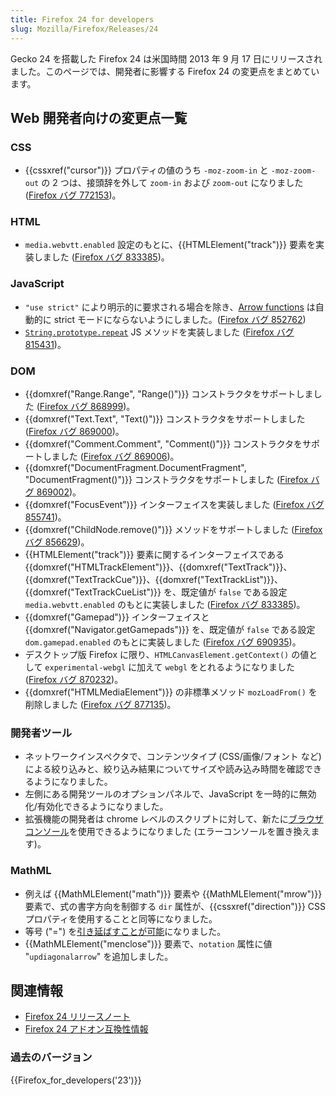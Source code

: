 ```yaml
---
title: Firefox 24 for developers
slug: Mozilla/Firefox/Releases/24
---
```


Gecko 24 を搭載した Firefox 24 は米国時間 2013 年 9 月 17 日にリリースされました。このページでは、開発者に影響する Firefox 24 の変更点をまとめています。

## Web 開発者向けの変更点一覧

### CSS

- {{cssxref("cursor")}} プロパティの値のうち `-moz-zoom-in` と `-moz-zoom-out` の 2 つは、接頭辞を外して `zoom-in` および `zoom-out` になりました ([Firefox バグ 772153](https://bugzil.la/772153))。

### HTML

- `media.webvtt.enabled` 設定のもとに、{{HTMLElement("track")}} 要素を実装しました ([Firefox バグ 833385](https://bugzil.la/833385))。

### JavaScript

- `"use strict"` により明示的に要求される場合を除き、[Arrow functions](/ja/docs/Web/JavaScript/Reference/arrow_functions) は自動的に strict モードにならないようにしました。([Firefox バグ 852762](https://bugzil.la/852762))
- [`String.prototype.repeat`](/ja/docs/Web/JavaScript/Reference/Global_Objects/String/repeat) JS メソッドを実装しました ([Firefox バグ 815431](https://bugzil.la/815431))。

### DOM

- {{domxref("Range.Range", "Range()")}} コンストラクタをサポートしました ([Firefox バグ 868999](https://bugzil.la/868999))。
- {{domxref("Text.Text", "Text()")}} コンストラクタをサポートしました ([Firefox バグ 869000](https://bugzil.la/869000))。
- {{domxref("Comment.Comment", "Comment()")}} コンストラクタをサポートしました ([Firefox バグ 869006](https://bugzil.la/869006))。
- {{domxref("DocumentFragment.DocumentFragment", "DocumentFragment()")}} コンストラクタをサポートしました ([Firefox バグ 869002](https://bugzil.la/869002))。
- {{domxref("FocusEvent")}} インターフェイスを実装しました ([Firefox バグ 855741](https://bugzil.la/855741))。
- {{domxref("ChildNode.remove()")}} メソッドをサポートしました ([Firefox バグ 856629](https://bugzil.la/856629))。
- {{HTMLElement("track")}} 要素に関するインターフェイスである {{domxref("HTMLTrackElement")}}、{{domxref("TextTrack")}}、{{domxref("TextTrackCue")}}、{{domxref("TextTrackList")}}、{{domxref("TextTrackCueList")}} を、既定値が `false` である設定 `media.webvtt.enabled` のもとに実装しました ([Firefox バグ 833385](https://bugzil.la/833385))。
- {{domxref("Gamepad")}} インターフェイスと {{domxref("Navigator.getGamepads")}} を、既定値が `false` である設定 `dom.gamepad.enabled` のもとに実装しました ([Firefox バグ 690935](https://bugzil.la/690935))。
- デスクトップ版 Firefox に限り、`HTMLCanvasElement.getContext()` の値として `experimental-webgl` に加えて `webgl` をとれるようになりました ([Firefox バグ 870232](https://bugzil.la/870232))。
- {{domxref("HTMLMediaElement")}} の非標準メソッド `mozLoadFrom()` を削除しました ([Firefox バグ 877135](https://bugzil.la/877135))。

### 開発者ツール

- ネットワークインスペクタで、コンテンツタイプ (CSS/画像/フォント など) による絞り込みと、絞り込み結果についてサイズや読み込み時間を確認できるようになりました。
- 左側にある開発ツールのオプションパネルで、JavaScript を一時的に無効化/有効化できるようになりました。
- 拡張機能の開発者は chrome レベルのスクリプトに対して、新たに[ブラウザコンソール](http://www.robodesign.ro/mihai/blog/the-browser-console-is-replacing-the-error-console)を使用できるようになりました (エラーコンソールを置き換えます)。

### MathML

- 例えば {{MathMLElement("math")}} 要素や {{MathMLElement("mrow")}} 要素で、式の書字方向を制御する `dir` 属性が、{{cssxref("direction")}} CSS プロパティを使用することと同等になりました。
- 等号 ("=") を[引き延ばすことが可能](/ja/docs/Web/MathML/Element/mo#attr-stretchy)になりました。
- {{MathMLElement("menclose")}} 要素で、`notation` 属性に値 "`updiagonalarrow`" を追加しました。

## 関連情報

- [Firefox 24 リリースノート](http://www.mozilla.jp/firefox/24.0/releasenotes/)
- [Firefox 24 アドオン互換性情報](https://dev.mozilla.jp/2013/09/firefox-24-addon-compatibility/)

### 過去のバージョン

{{Firefox_for_developers('23')}}
